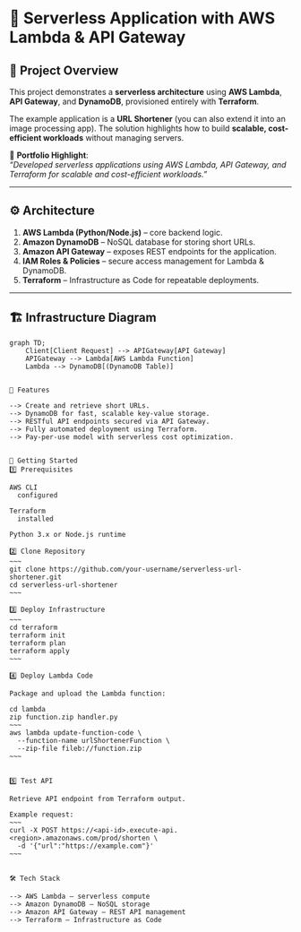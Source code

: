 # 🚀 Serverless Application with AWS Lambda & API Gateway

## 📌 Project Overview
This project demonstrates a **serverless architecture** using **AWS Lambda**, **API Gateway**, and **DynamoDB**, provisioned entirely with **Terraform**.  

The example application is a **URL Shortener** (you can also extend it into an image processing app). The solution highlights how to build **scalable, cost-efficient workloads** without managing servers.  

📝 **Portfolio Highlight**:  
*“Developed serverless applications using AWS Lambda, API Gateway, and Terraform for scalable and cost-efficient workloads.”*

---

## ⚙️ Architecture
1. **AWS Lambda (Python/Node.js)** – core backend logic.  
2. **Amazon DynamoDB** – NoSQL database for storing short URLs.  
3. **Amazon API Gateway** – exposes REST endpoints for the application.  
4. **IAM Roles & Policies** – secure access management for Lambda & DynamoDB.  
5. **Terraform** – Infrastructure as Code for repeatable deployments.  

---

## 🏗️ Infrastructure Diagram
```mermaid
graph TD;
    Client[Client Request] --> APIGateway[API Gateway]
    APIGateway --> Lambda[AWS Lambda Function]
    Lambda --> DynamoDB[(DynamoDB Table)]


🔧 Features

--> Create and retrieve short URLs.
--> DynamoDB for fast, scalable key-value storage.
--> RESTful API endpoints secured via API Gateway.
--> Fully automated deployment using Terraform.
--> Pay-per-use model with serverless cost optimization.


🚀 Getting Started
1️⃣ Prerequisites

AWS CLI
  configured

Terraform
  installed

Python 3.x or Node.js runtime

2️⃣ Clone Repository
~~~
git clone https://github.com/your-username/serverless-url-shortener.git
cd serverless-url-shortener
~~~

3️⃣ Deploy Infrastructure
~~~
cd terraform
terraform init
terraform plan
terraform apply
~~~

4️⃣ Deploy Lambda Code

Package and upload the Lambda function:

cd lambda
zip function.zip handler.py
~~~
aws lambda update-function-code \
  --function-name urlShortenerFunction \
  --zip-file fileb://function.zip
~~~


5️⃣ Test API

Retrieve API endpoint from Terraform output.

Example request:
~~~
curl -X POST https://<api-id>.execute-api.<region>.amazonaws.com/prod/shorten \
  -d '{"url":"https://example.com"}'
~~~


🛠️ Tech Stack

--> AWS Lambda – serverless compute
--> Amazon DynamoDB – NoSQL storage
--> Amazon API Gateway – REST API management
--> Terraform – Infrastructure as Code